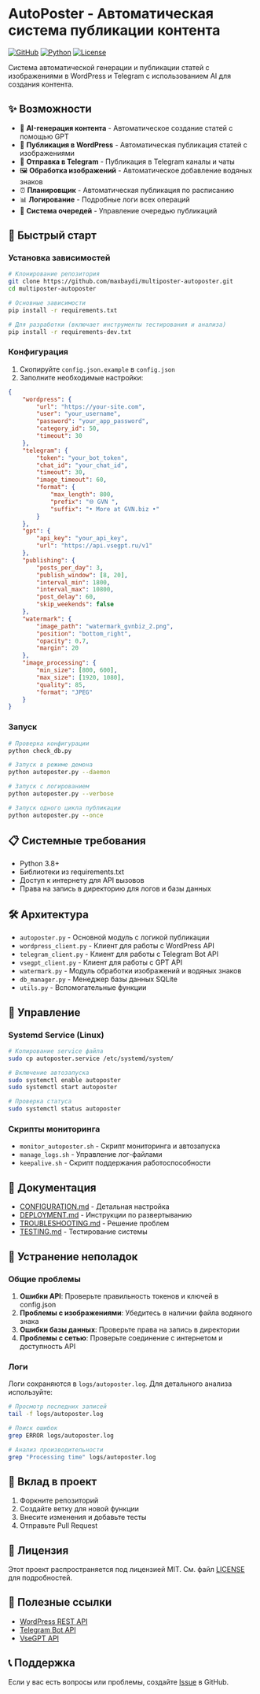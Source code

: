 # AutoPoster - Автоматическая система публикации контента

[![GitHub](https://img.shields.io/badge/GitHub-Repository-blue)](https://github.com/maxbaydi/multiposter-autoposter)
[![Python](https://img.shields.io/badge/Python-3.8+-green)](https://python.org)
[![License](https://img.shields.io/badge/License-MIT-yellow)](LICENSE)

Система автоматической генерации и публикации статей с изображениями в WordPress и Telegram с использованием AI для создания контента.

## ✨ Возможности

- 🤖 **AI-генерация контента** - Автоматическое создание статей с помощью GPT
- 📝 **Публикация в WordPress** - Автоматическая публикация статей с изображениями
- 📱 **Отправка в Telegram** - Публикация в Telegram каналы и чаты
- 🖼️ **Обработка изображений** - Автоматическое добавление водяных знаков
- ⏰ **Планировщик** - Автоматическая публикация по расписанию
- 📊 **Логирование** - Подробные логи всех операций
- 🔄 **Система очередей** - Управление очередью публикаций

## 🚀 Быстрый старт

### Установка зависимостей

```bash
# Клонирование репозитория
git clone https://github.com/maxbaydi/multiposter-autoposter.git
cd multiposter-autoposter

# Основные зависимости
pip install -r requirements.txt

# Для разработки (включает инструменты тестирования и анализа)
pip install -r requirements-dev.txt
```

### Конфигурация

1. Скопируйте `config.json.example` в `config.json`
2. Заполните необходимые настройки:

```json
{
    "wordpress": {
        "url": "https://your-site.com",
        "user": "your_username",
        "password": "your_app_password",
        "category_id": 50,
        "timeout": 30
    },
    "telegram": {
        "token": "your_bot_token",
        "chat_id": "your_chat_id",
        "timeout": 30,
        "image_timeout": 60,
        "format": {
            "max_length": 800,
            "prefix": "🌐 GVN ",
            "suffix": "• More at GVN.biz •"
        }
    },
    "gpt": {
        "api_key": "your_api_key",
        "url": "https://api.vsegpt.ru/v1"
    },
    "publishing": {
        "posts_per_day": 3,
        "publish_window": [8, 20],
        "interval_min": 1800,
        "interval_max": 10800,
        "post_delay": 60,
        "skip_weekends": false
    },
    "watermark": {
        "image_path": "watermark_gvnbiz_2.png",
        "position": "bottom_right",
        "opacity": 0.7,
        "margin": 20
    },
    "image_processing": {
        "min_size": [800, 600],
        "max_size": [1920, 1080],
        "quality": 85,
        "format": "JPEG"
    }
}
```

### Запуск

```bash
# Проверка конфигурации
python check_db.py

# Запуск в режиме демона
python autoposter.py --daemon

# Запуск с логированием
python autoposter.py --verbose

# Запуск одного цикла публикации
python autoposter.py --once
```

## 📋 Системные требования

- Python 3.8+
- Библиотеки из requirements.txt
- Доступ к интернету для API вызовов
- Права на запись в директорию для логов и базы данных

## 🛠️ Архитектура

- `autoposter.py` - Основной модуль с логикой публикации
- `wordpress_client.py` - Клиент для работы с WordPress API
- `telegram_client.py` - Клиент для работы с Telegram Bot API
- `vsegpt_client.py` - Клиент для работы с GPT API
- `watermark.py` - Модуль обработки изображений и водяных знаков
- `db_manager.py` - Менеджер базы данных SQLite
- `utils.py` - Вспомогательные функции

## 🔧 Управление

### Systemd Service (Linux)

```bash
# Копирование service файла
sudo cp autoposter.service /etc/systemd/system/

# Включение автозапуска
sudo systemctl enable autoposter
sudo systemctl start autoposter

# Проверка статуса
sudo systemctl status autoposter
```

### Скрипты мониторинга

- `monitor_autoposter.sh` - Скрипт мониторинга и автозапуска
- `manage_logs.sh` - Управление лог-файлами
- `keepalive.sh` - Скрипт поддержания работоспособности

## 📖 Документация

- [CONFIGURATION.md](CONFIGURATION.md) - Детальная настройка
- [DEPLOYMENT.md](DEPLOYMENT.md) - Инструкции по развертыванию
- [TROUBLESHOOTING.md](TROUBLESHOOTING.md) - Решение проблем
- [TESTING.md](TESTING.md) - Тестирование системы

## 🐛 Устранение неполадок

### Общие проблемы

1. **Ошибки API**: Проверьте правильность токенов и ключей в config.json
2. **Проблемы с изображениями**: Убедитесь в наличии файла водяного знака
3. **Ошибки базы данных**: Проверьте права на запись в директории
4. **Проблемы с сетью**: Проверьте соединение с интернетом и доступность API

### Логи

Логи сохраняются в `logs/autoposter.log`. Для детального анализа используйте:

```bash
# Просмотр последних записей
tail -f logs/autoposter.log

# Поиск ошибок
grep ERROR logs/autoposter.log

# Анализ производительности
grep "Processing time" logs/autoposter.log
```

## 🤝 Вклад в проект

1. Форкните репозиторий
2. Создайте ветку для новой функции
3. Внесите изменения и добавьте тесты
4. Отправьте Pull Request

## 📄 Лицензия

Этот проект распространяется под лицензией MIT. См. файл [LICENSE](LICENSE) для подробностей.

## 🔗 Полезные ссылки

- [WordPress REST API](https://developer.wordpress.org/rest-api/)
- [Telegram Bot API](https://core.telegram.org/bots/api)
- [VseGPT API](https://api.vsegpt.ru/)

## 📞 Поддержка

Если у вас есть вопросы или проблемы, создайте [Issue](https://github.com/maxbaydi/multiposter-autoposter/issues) в GitHub.